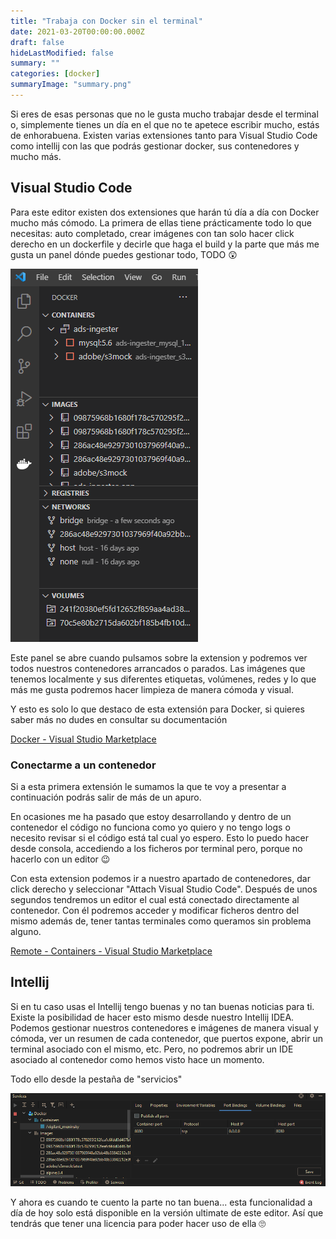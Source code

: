 ```yaml
---
title: "Trabaja con Docker sin el terminal"
date: 2021-03-20T00:00:00.000Z
draft: false
hideLastModified: false
summary: ""
categories: [docker]
summaryImage: "summary.png"
---
```


Si eres de esas personas que no le gusta mucho trabajar desde el terminal o, simplemente tienes un día en el que no te apetece escribir mucho, estás de enhorabuena. Existen varias extensiones tanto para Visual Studio Code como intellij con las que podrás gestionar docker, sus contenedores y mucho más.

## Visual Studio Code

Para este editor existen dos extensiones que harán tú día a día con Docker mucho más cómodo. La primera de ellas tiene prácticamente todo lo que necesitas: auto completado, crear imágenes con tan solo hacer click derecho en un dockerfile y decirle que haga el build y la parte que más me gusta un panel dónde puedes gestionar todo, TODO 😲

![00-vscode.png](00-vscode.png)

Este panel se abre cuando pulsamos sobre la extension y podremos ver todos nuestros contenedores arrancados o parados. Las imágenes que tenemos localmente y sus diferentes etiquetas, volúmenes, redes y lo que más me gusta podremos hacer limpieza de manera cómoda y visual.

Y esto es solo lo que destaco de esta extensión para Docker, si quieres saber más no dudes en consultar su documentación

[Docker - Visual Studio Marketplace](https://marketplace.visualstudio.com/items?itemName=ms-azuretools.vscode-docker)

### Conectarme a un contenedor

Si a esta primera extensión le sumamos la que te voy a presentar a continuación podrás salir de más de un apuro.

En ocasiones me ha pasado que estoy desarrollando y dentro de un contenedor el código no funciona como yo quiero y no tengo logs o necesito revisar si el código está tal cual yo espero. Esto lo puedo hacer desde consola, accediendo a los ficheros por terminal pero, porque no hacerlo con un editor 😉

Con esta extension podemos ir a nuestro apartado de contenedores, dar click derecho y seleccionar "Attach Visual Studio Code". Después de unos segundos tendremos un editor el cual está conectado directamente al contenedor. Con él podremos acceder y modificar ficheros dentro del mismo además de, tener tantas terminales como queramos sin problema alguno.

[Remote - Containers - Visual Studio Marketplace](https://marketplace.visualstudio.com/items?itemName=ms-vscode-remote.remote-containers)

## Intellij

Si en tu caso usas el Intellij tengo buenas y no tan buenas noticias para ti. Existe la posibilidad de hacer esto mismo desde nuestro Intellij IDEA. Podemos gestionar nuestros contenedores e imágenes de manera visual y cómoda, ver un resumen de cada contenedor, que puertos expone, abrir un terminal asociado con el mismo, etc. Pero, no podremos abrir un IDE asociado al contenedor como hemos visto hace un momento.

Todo ello desde la pestaña de "servicios"

![01-intellij.png](01-intellij.png)

Y ahora es cuando te cuento la parte no tan buena... esta funcionalidad a día de hoy solo está disponible en la versión ultimate de este editor. Así que tendrás que tener una licencia para poder hacer uso de ella 🙄
